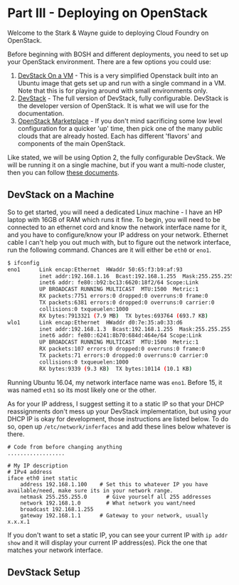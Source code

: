 # Part III - Deploying on OpenStack

Welcome to the Stark & Wayne guide to deploying Cloud Foundry on OpenStack.

Before beginning with BOSH and different deployments, you need to set up your OpenStack environment. There are a few options you could use:

1. [DevStack On a VM][1] - This is a very simplified Openstack built into an Ubuntu image that gets set up and run with a single command in a VM. Note that this is for playing around with small environments only. 
2. [DevStack][2] - The full version of DevStack, fully configurable. DevStack is the developer version of OpenStack. It is what we will use for the documentation.
3. [OpenStack Marketplace][3] - If you don't mind sacrificing some low level configuration for a quicker 'up' time, then pick one of the many public clouds that are already hosted. Each has different 'flavors' and components of the main OpenStack.

Like stated, we will be using Option 2, the fully configurable DevStack. We will be running it on a single machine, but if you want a multi-node cluster, then you can follow [these documents][4].

## DevStack on a Machine
So to get started, you will need a dedicated Linux machine - I have an HP laptop with 16GB of RAM which runs it fine. To begin, you will need to be connected to an ethernet cord and know the network interface name for it, and you have to configure/know your IP address on your network. Ethernet cable I can't help you out much with, but to figure out the network interface, run the following command. Chances are it will either be `eth0` or `eno1`.

```bash
$ ifconfig
eno1      Link encap:Ethernet  HWaddr 50:65:f3:b9:af:93  
          inet addr:192.168.1.16  Bcast:192.168.1.255  Mask:255.255.255.0
          inet6 addr: fe80::b92:bc13:6620:18f2/64 Scope:Link
          UP BROADCAST RUNNING MULTICAST  MTU:1500  Metric:1
          RX packets:7751 errors:0 dropped:0 overruns:0 frame:0
          TX packets:6381 errors:0 dropped:0 overruns:0 carrier:0
          collisions:0 txqueuelen:1000 
          RX bytes:7913321 (7.9 MB)  TX bytes:693764 (693.7 KB)
wlo1      Link encap:Ethernet  HWaddr d0:7e:35:a0:33:d6  
          inet addr:192.168.1.3  Bcast:192.168.1.255  Mask:255.255.255.0
          inet6 addr: fe80::6241:8b70:684d:464e/64 Scope:Link
          UP BROADCAST RUNNING MULTICAST  MTU:1500  Metric:1
          RX packets:107 errors:0 dropped:0 overruns:0 frame:0
          TX packets:71 errors:0 dropped:0 overruns:0 carrier:0
          collisions:0 txqueuelen:1000 
          RX bytes:9339 (9.3 KB)  TX bytes:10114 (10.1 KB)
```

Running Ubuntu 16.04, my network interface name was `eno1`. Before 15, it was named `eth1` so its most likely one or the other. 

As for your IP address, I suggest setting it to a static IP so that your DHCP reassignments don't mess up your DevStack implementation, but using your DHCP IP is okay for development, those instructions are listed below. To do so, open up `/etc/network/inferfaces` and add these lines below whatever is there.

```
# Code from before changing anything
..................

# My IP description
# IPv4 address
iface eth0 inet static
	address	192.168.1.100    # Set this to whatever IP you have available/need, make sure its in your network range.
	netmask	255.255.255.0	   # Give yourself all 255 addresses
	network	192.168.1.0  	   # What network you want/need
	broadcast 192.168.1.255  
	gateway	192.168.1.1      # Gateway to your network, usually x.x.x.1
```

If you don't want to set a static IP, you can see your current IP with `ip addr show` and it will display your current IP address(es). Pick the one that matches your network interface.


## DevStack Setup



[1]: https://github.com/makelinux/devstack-install-on-iso
[2]: http://docs.openstack.org/developer/devstack/
[3]: http://www.openstack.org/marketplace/
[4]: http://docs.openstack.org/developer/devstack/guides/multinode-lab.html
